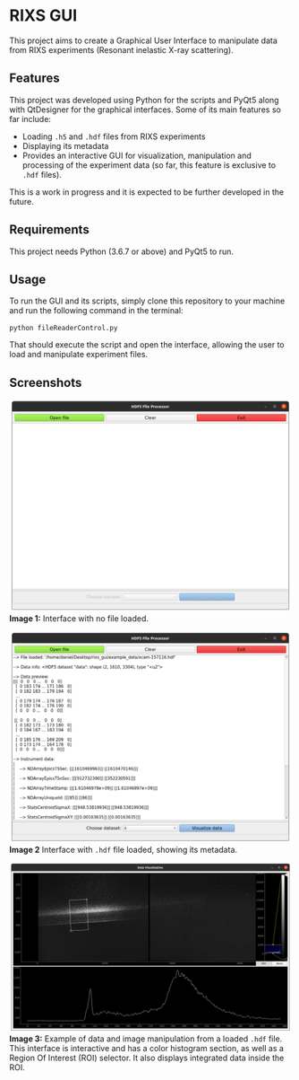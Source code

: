# RIXS GUI

This project aims to create a Graphical User Interface to manipulate data from RIXS experiments (Resonant inelastic X-ray scattering).

## Features

This project was developed using Python for the scripts and PyQt5 along with QtDesigner for the graphical interfaces. Some of its main features so far include:

* Loading `.h5` and `.hdf` files from RIXS experiments
* Displaying its metadata 
* Provides an interactive GUI for visualization, manipulation and processing of the experiment data (so far, this feature is exclusive to `.hdf` files).

This is a work in progress and it is expected to be further developed in the future.

## Requirements

This project needs Python (3.6.7 or above) and PyQt5 to run.

## Usage

To run the GUI and its scripts, simply clone this repository to your machine and run the following command in the terminal:

```
python fileReaderControl.py
```

That should execute the script and open the interface, allowing the user to load and manipulate experiment files.

## Screenshots

![](img/img1.png)
**Image 1:** Interface with no file loaded.

![](img/img2.png)
**Image 2** Interface with `.hdf` file loaded, showing its metadata.

![](img/img3.png)
**Image 3:** Example of data and image manipulation from a loaded `.hdf` file. This interface is interactive and has a color histogram section, as well as a Region Of Interest (ROI) selector. It also displays integrated data inside the ROI.


